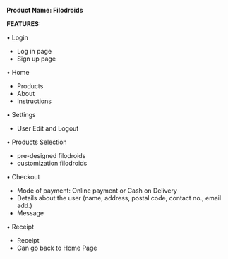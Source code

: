 **Product Name: Filodroids**


**FEATURES:**

• Login
  - Log in page
  - Sign up page

• Home
  - Products
  - About
  - Instructions

• Settings
  - User Edit and Logout
  
• Products Selection
  - pre-designed filodroids
  - customization filodroids
  
• Checkout
  - Mode of payment: Online payment or Cash on Delivery
  - Details about the user (name, address, postal code, contact no., email add.)
  - Message
  
• Receipt
  - Receipt
  - Can go back to Home Page
